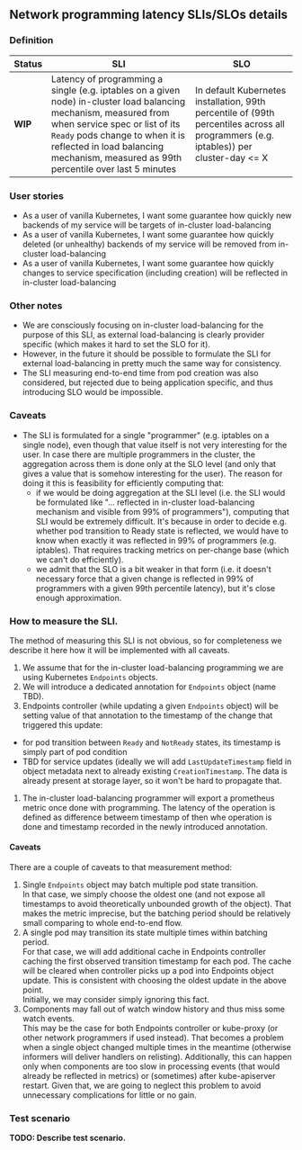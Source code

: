 ## Network programming latency SLIs/SLOs details

### Definition

| Status | SLI | SLO |
| --- | --- | --- |
| __WIP__ | Latency of programming a single (e.g. iptables on a given node) in-cluster load balancing mechanism, measured from when service spec or list of its `Ready` pods change to when it is reflected in load balancing mechanism, measured as 99th percentile over last 5 minutes | In default Kubernetes installation, 99th percentile of (99th percentiles across all programmers (e.g. iptables)) per cluster-day <= X |

### User stories
- As a user of vanilla Kubernetes, I want some guarantee how quickly new backends
of my service will be targets of in-cluster load-balancing
- As a user of vanilla Kubernetes, I want some guarantee how quickly deleted
(or unhealthy) backends of my service will be removed from in-cluster
load-balancing
- As a user of vanilla Kubernetes, I want some guarantee how quickly changes
to service specification (including creation) will be reflected in in-cluster
load-balancing

### Other notes
- We are consciously focusing on in-cluster load-balancing for the purpose of
this SLI, as external load-balancing is clearly provider specific (which makes
it hard to set the SLO for it).
- However, in the future it should be possible to formulate the SLI for external
load-balancing in pretty much the same way for consistency.
- The SLI measuring end-to-end time from pod creation was also considered,
but rejected due to being application specific, and thus introducing SLO would
be impossible.

### Caveats
- The SLI is formulated for a single "programmer" (e.g. iptables on a single
node), even though that value itself is not very interesting for the user.
In case there are multiple programmers in the cluster, the aggregation across
them is done only at the SLO level (and only that gives a value that is somehow
interesting for the user). The reason for doing it this is feasibility for
efficiently computing that:
  - if we would be doing aggregation at the SLI level (i.e. the SLI would be
    formulated like "... reflected in in-cluster load-balancing mechanism and
    visible from 99% of programmers"), computing that SLI would be extremely
    difficult. It's because in order to decide e.g. whether pod transition to
    Ready state is reflected, we would have to know when exactly it was reflected
    in 99% of programmers (e.g. iptables). That requires tracking metrics on
    per-change base (which we can't do efficiently).
  - we admit that the SLO is a bit weaker in that form (i.e. it doesn't necessary
    force that a given change is reflected in 99% of programmers with a given
		99th percentile latency), but it's close enough approximation.

### How to measure the SLI.
The method of measuring this SLI is not obvious, so for completeness we describe
it here how it will be implemented with all caveats.
1. We assume that for the in-cluster load-balancing programming we are using
Kubernetes `Endpoints` objects.
1. We will introduce a dedicated annotation for `Endpoints` object (name TBD).
1. Endpoints controller (while updating a given `Endpoints` object) will be
setting value of that annotation to the timestamp of the change that triggered
this update:
- for pod transition between `Ready` and `NotReady` states, its timestamp is
  simply part of pod condition
- TBD for service updates (ideally we will add `LastUpdateTimestamp` field in
  object metadata next to already existing `CreationTimestamp`. The data is
  already present at storage layer, so it won't be hard to propagate that.
1. The in-cluster load-balancing programmer will export a prometheus metric
once done with programming. The latency of the operation is defined as
difference betweem timestamp of then whe operation is done and timestamp
recorded in the newly introduced annotation.

#### Caveats
There are a couple of caveats to that measurement method:
1. Single `Endpoints` object may batch multiple pod state transition. <br/>
In that case, we simply choose the oldest one (and not expose all timestamps
to avoid theoretically unbounded growth of the object). That makes the metric
imprecise, but the batching period should be relatively small comparing
to whole end-to-end flow.
1. A single pod may transition its state multiple times within batching
period. <br/>
For that case, we will add additional cache in Endpoints controller caching
the first observed transition timestamp for each pod. The cache will be
cleared when controller picks up a pod into Endpoints object update. This is
consistent with choosing the oldest update in the above point. <br/>
Initially, we may consider simply ignoring this fact.
1. Components may fall out of watch window history and thus miss some watch
events. <br/>
This may be the case for both Endpoints controller or kube-proxy (or other
network programmers if used instead). That becomes a problem when a single
object changed multiple times in the meantime (otherwise informers will
deliver handlers on relisting). Additionally, this can happen only when
components are too slow in processing events (that would already be reflected
in metrics) or (sometimes) after kube-apiserver restart. Given that, we are
going to neglect this problem to avoid unnecessary complications for little
or no gain.

### Test scenario

__TODO: Describe test scenario.__
